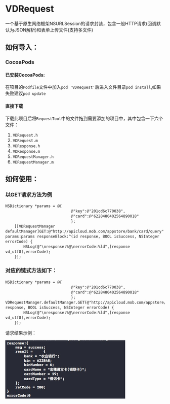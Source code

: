 # VDRequest
一个基于原生网络框架NSURLSession的请求封装，包含一般HTTP请求(回调默认为JSON解析)和表单上传文件(支持多文件)

## 如何导入：
### CocoaPods
#### 已安装CocoaPods:
在项目的`Podfile`文件中加入`pod 'VDRequest'`后进入文件目录`pod install`,如果失败建议`pod update`
#### 直接下载
下载此项目后将`RequestTool`中的文件拖到需要添加的项目中，其中包含一下六个文件：

1. `VDRequest.h`
2. `VDRequest.m`
3. `VDResponse.h`
4. `VDResponse.m`
5. `VDRequestManager.h`
6. `VDRequestManager.m`

## 如何使用：
### 以GET请求方法为例

````
NSDictionary *params = @{
                             @"key":@"201cd6c770038",
                             @"card":@"6228480402564890018"
                             };
    [[VDRequestManager defaultManager]GET:@"http://apicloud.mob.com/appstore/bank/card/query" params:params responseBlock:^(id response, BOOL isSuccess, NSInteger errorCode) {
        NSLog(@"\nresponse:%@\nerrorCode:%ld",[response vd_utf8],errorCode);
    }];
````

### 对应的链式方法如下：

```
NSDictionary *params = @{
                             @"key":@"201cd6c770038",
                             @"card":@"6228480402564890018"
                             };
VDRequestManager.defaultManager.GET(@"http://apicloud.mob.com/appstore/bank/card/query",params,^(id response, BOOL isSuccess, NSInteger errorCode) {
        NSLog(@"\nresponse:%@\nerrorCode:%ld",[response vd_utf8],errorCode);
    });
```
请求结果示例：

![请求结果示例](https://github.com/VolientDuan/VDRequest/blob/master/sources/img/eg/get_response.png)
